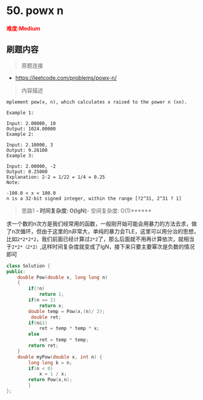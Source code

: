# 50. powx n

**<font color=red>难度:Medium</font>**

## 刷题内容

> 原题连接

* https://leetcode.com/problems/powx-n/

> 内容描述

```
mplement pow(x, n), which calculates x raised to the power n (xn).

Example 1:

Input: 2.00000, 10
Output: 1024.00000
Example 2:

Input: 2.10000, 3
Output: 9.26100
Example 3:

Input: 2.00000, -2
Output: 0.25000
Explanation: 2-2 = 1/22 = 1/4 = 0.25
Note:

-100.0 < x < 100.0
n is a 32-bit signed integer, within the range [?2^31, 2^31 ? 1]
```

> 思路1
******- 时间复杂度: O(lgN)******- 空间复杂度: O(1)******

求一个数的n次方是我们经常用的函数，一般刚开始可能会用暴力的方法去求，做了n次循环，但由于这里的n非常大，单纯的暴力会TLE，这里可以用分治的思想，比如``2*2*2*2``，我们前面已经计算过``2*2``了，那么后面就不用再计算依次，就相当于``2*2*（2*2）``,这样时间复杂度就变成了lgN，接下来只要主要幂次是负数的情况即可

```cpp
class Solution {
public:
    double Pow(double x, long long n)
    {
        if(!n)
            return 1;
        if(n == 1)
            return x;
        double temp = Pow(x,(n)/ 2);
         double ret;
        if(n&1)
            ret = temp * temp * x;
        else
            ret = temp * temp;
        return ret;
    }
    double myPow(double x, int n) {
        long long k = n;
        if(n < 0)
            x = 1 / x;
        return Pow(x,n);
        }
};
```
